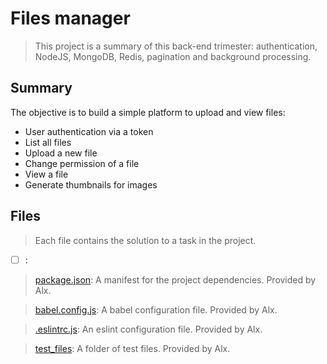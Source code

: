 # Files manager
> This project is a summary of this back-end trimester: authentication, NodeJS, MongoDB, Redis, pagination and background processing.

## Summary

The objective is to build a simple platform to upload and view files:
- User authentication via a token
- List all files
- Upload a new file
- Change permission of a file
- View a file
- Generate thumbnails for images

## Files

> Each file contains the solution to a task in the project.

- [ ] []():

> [package.json](./package.json): A manifest for the project dependencies. Provided by Alx.

> [babel.config.js](./babel.config.js): A babel configuration file. Provided by Alx.

> [.eslintrc.js](./.eslintrc.js): An eslint configuration file. Provided by Alx.

> [test_files](): A folder of test files. Provided by Alx.